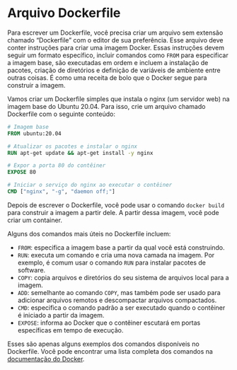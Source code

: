 # Arquivo Dockerfile

Para escrever um Dockerfile, você precisa criar um arquivo sem extensão chamado “Dockerfile” com o editor de sua preferência. Esse arquivo deve conter instruções para criar uma imagem Docker. Essas instruções devem seguir um formato específico, incluir comandos como `FROM` para especificar a imagem base, são executadas em ordem e incluem a instalação de pacotes, criação de diretórios e definição de variáveis de ambiente entre outras coisas. É como uma receita de bolo que o Docker segue para construir a imagem.

Vamos criar um Dockerfile simples que instala o nginx (um servidor web) na imagem base do Ubuntu 20.04. Para isso, crie um arquivo chamado Dockerfile com o seguinte conteúdo:

```Dockerfile
# Imagem base
FROM ubuntu:20.04

# Atualizar os pacotes e instalar o nginx
RUN apt-get update && apt-get install -y nginx

# Expor a porta 80 do contêiner
EXPOSE 80

# Iniciar o serviço do nginx ao executar o contêiner
CMD ["nginx", "-g", "daemon off;"]
```

Depois de escrever o Dockerfile, você pode usar o comando `docker build` para construir a imagem a partir dele. A partir dessa imagem, você pode criar um container.

Alguns dos comandos mais úteis no Dockerfile incluem:

- `FROM`: especifica a imagem base a partir da qual você está construindo.
- `RUN`: executa um comando e cria uma nova camada na imagem. Por exemplo, é comum usar o comando `RUN` para instalar pacotes de software.
- `COPY`: copia arquivos e diretórios do seu sistema de arquivos local para a imagem.
- `ADD`: semelhante ao comando `COPY`, mas também pode ser usado para adicionar arquivos remotos e descompactar arquivos compactados.
- `CMD`: especifica o comando padrão a ser executado quando o contêiner é iniciado a partir da imagem.
- `EXPOSE`: informa ao Docker que o contêiner escutará em portas específicas em tempo de execução.

Esses são apenas alguns exemplos dos comandos disponíveis no Dockerfile. Você pode encontrar uma lista completa dos comandos na [documentação do Docker](https://docs.docker.com/engine/reference/builder/).
